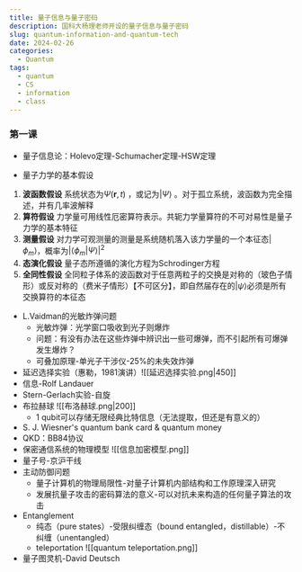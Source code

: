 ```yaml
---
title: 量子信息与量子密码
description: 国科大杨理老师开设的量子信息与量子密码
slug: quantum-information-and-quantum-tech
date: 2024-02-26
categories:
  - Quantum
tags:
  - quantum
  - CS
  - information
  - class
---
```

### 第一课
- 量子信息论：Holevo定理-Schumacher定理-HSW定理

- 量子力学的基本假设
1. **波函数假设**  系统状态为$\Psi(\mathbf{r},t)$ ，或记为$|\Psi \rangle$ 。对于孤立系统，波函数为完全描述，并有几率波解释
2. **算符假设**  力学量可用线性厄密算符表示。共轭力学量算符的不可对易性是量子力学的基本特征
3. **测量假设**  对力学可观测量的测量是系统随机落入该力学量的一个本征态$|\phi_{m}\rangle$，概率为$|\langle \phi_m|\Psi\rangle|^2$
4. **态演化假设**  量子态所遵循的演化方程为Schrodinger方程
5. **全同性假设**  全同粒子体系的波函数对于任意两粒子的交换是对称的（玻色子情形）或反对称的（费米子情形）【不可区分】，即自然届存在的$|\psi\rangle$必须是所有交换算符的本征态



- L.Vaidman的光敏炸弹问题
	- 光敏炸弹：光学窗口吸收到光子则爆炸
	- 问题：有没有办法在这些炸弹中辨识出一些可爆弹，而不引起所有可爆弹发生爆炸？
	- 可叠加原理-单光子干涉仪-25%的未失效炸弹
- 延迟选择实验（惠勒，1981演讲）![[延迟选择实验.png|450]]
- 信息-Rolf Landauer
- Stern-Gerlach实验-自旋
- 布拉赫球
	![[布洛赫球.png|200]]
	- 1 qubit可以存储无限经典比特信息（无法提取，但还是有意义的）
- S. J. Wiesner's quantum bank card & quantum money
- QKD：BB84协议
- 保密通信系统的物理模型
	![[信息加密模型.png]]
- 量子号-京沪干线
- 主动防御问题
	- 量子计算机的物理局限性-对量子计算机内部结构和工作原理深入研究
	- 发展抗量子攻击的密码算法的意义-可以对抗未来构造的任何量子算法的攻击
- Entanglement
	- 纯态（pure states）-受限纠缠态（bound entangled，distillable）-不纠缠（unentangled）
	- teleportation
		![[quantum teleportation.png]]
- 量子图灵机-David Deutsch